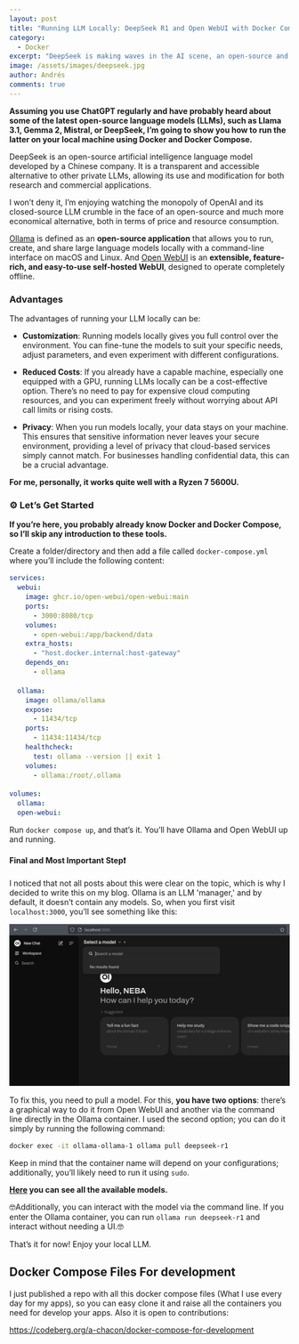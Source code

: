 ```yaml
---
layout: post
title: "Running LLM Locally: DeepSeek R1 and Open WebUI with Docker Compose."
category:
  - Docker
excerpt: "DeepSeek is making waves in the AI scene, an open-source and accessible LLM that has caused NVIDIA and other companies' stock prices to drop. And of course, just like Ollama, we can also run this model locally to see how it performs."
image: /assets/images/deepseek.jpg
author: Andrés
comments: true
---
```


**Assuming you use ChatGPT regularly and have probably heard about some of the latest open-source language models (LLMs), such as Llama 3.1, Gemma 2, Mistral, or DeepSeek, I’m going to show you how to run the latter on your local machine using Docker and Docker Compose.**

DeepSeek is an open-source artificial intelligence language model developed by a Chinese company. It is a transparent and accessible alternative to other private LLMs, allowing its use and modification for both research and commercial applications.

I won’t deny it, I’m enjoying watching the monopoly of OpenAI and its closed-source LLM crumble in the face of an open-source and much more economical alternative, both in terms of price and resource consumption.

[Ollama](https://ollama.com/) is defined as an **open-source application** that allows you to run, create, and share large language models locally with a command-line interface on macOS and Linux. And [Open WebUI](https://openwebui.com) is an **extensible, feature-rich, and easy-to-use self-hosted WebUI**, designed to operate completely offline.

### Advantages

The advantages of running your LLM locally can be:

- **Customization**: Running models locally gives you full control over the environment. You can fine-tune the models to suit your specific needs, adjust parameters, and even experiment with different configurations.

- **Reduced Costs**: If you already have a capable machine, especially one equipped with a GPU, running LLMs locally can be a cost-effective option. There’s no need to pay for expensive cloud computing resources, and you can experiment freely without worrying about API call limits or rising costs.

- **Privacy**: When you run models locally, your data stays on your machine. This ensures that sensitive information never leaves your secure environment, providing a level of privacy that cloud-based services simply cannot match. For businesses handling confidential data, this can be a crucial advantage.

**For me, personally, it works quite well with a Ryzen 7 5600U.**

### ⚙️ Let’s Get Started

**If you’re here, you probably already know Docker and Docker Compose, so I’ll skip any introduction to these tools.**

Create a folder/directory and then add a file called `docker-compose.yml` where you’ll include the following content:

```yml
services:
  webui:
    image: ghcr.io/open-webui/open-webui:main
    ports:
      - 3000:8080/tcp
    volumes:
      - open-webui:/app/backend/data
    extra_hosts:
      - "host.docker.internal:host-gateway"
    depends_on:
      - ollama

  ollama:
    image: ollama/ollama
    expose:
      - 11434/tcp
    ports:
      - 11434:11434/tcp
    healthcheck:
      test: ollama --version || exit 1
    volumes:
      - ollama:/root/.ollama

volumes:
  ollama:
  open-webui:
```

Run `docker compose up`, and that’s it. You’ll have Ollama and Open WebUI up and running.

#### Final and Most Important Step❗

I noticed that not all posts about this were clear on the topic, which is why I decided to write this on my blog. Ollama is an LLM 'manager,' and by default, it doesn’t contain any models. So, when you first visit `localhost:3000`, you’ll see something like this:

![Open Web UI empty without models](/assets/images/openwebui.png)

To fix this, you need to pull a model. For this, **you have two options**: there’s a graphical way to do it from Open WebUI and another via the command line directly in the Ollama container. I used the second option; you can do it simply by running the following command:

```bash
docker exec -it ollama-ollama-1 ollama pull deepseek-r1
```

Keep in mind that the container name will depend on your configurations; additionally, you’ll likely need to run it using `sudo`.

**[Here](https://ollama.com/library) you can see all the available models.**

🤓Additionally, you can interact with the model via the command line. If you enter the Ollama container, you can run `ollama run deepseek-r1` and interact without needing a UI.🤓

That’s it for now! Enjoy your local LLM.

## Docker Compose Files For development

I just published a repo with all this docker compose files (What I use every day for my apps), so you can easy clone it and raise all the containers you need for develop your apps. Also it is open to contributions:

<https://codeberg.org/a-chacon/docker-compose-for-development>
